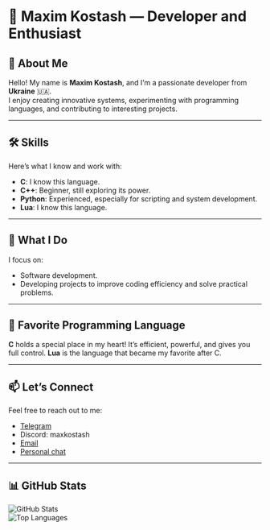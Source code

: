 # 🌟 Maxim Kostash — Developer and Enthusiast  

## 👋 About Me  
Hello! My name is **Maxim Kostash**, and I’m a passionate developer from **Ukraine** 🇺🇦.  
I enjoy creating innovative systems, experimenting with programming languages, and contributing to interesting projects.  

---

## 🛠 Skills  
Here’s what I know and work with:  
- **C**: I know this language.
- **C++**: Beginner, still exploring its power.  
- **Python**: Experienced, especially for scripting and system development.  
- **Lua**: I know this language.

---

## 🚀 What I Do  
I focus on:
- Software development.
- Developing projects to improve coding efficiency and solve practical problems.  

---

## 💖 Favorite Programming Language  
**C** holds a special place in my heart! It’s efficient, powerful, and gives you full control.
**Lua** is the language that became my favorite after C.

---

## 📫 Let’s Connect  
Feel free to reach out to me:  
- [Telegram](https://t.me/MaxKostash)  
- Discord: maxkostash
- [Email](maxkostash0@gmail.com)
- [Personal chat](https://wchatpy.pythonanywhere.com/profile/1)

---

## 📊 GitHub Stats  
![GitHub Stats](https://github-readme-stats.vercel.app/api?username=MaximKostash&show_icons=true&theme=gruvbox)  
![Top Languages](https://github-readme-stats.vercel.app/api/top-langs/?username=MaximKostash&layout=compact&theme=gruvbox)
